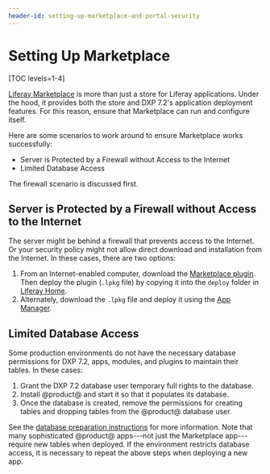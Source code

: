 ```yaml
---
header-id: setting-up-marketplace-and-portal-security
---
```


# Setting Up Marketplace

[TOC levels=1-4]

[Liferay Marketplace](https://www.liferay.com/marketplace) is more than just a store for Liferay applications. Under the hood, it provides both the store and DXP 7.2's application deployment features. For this reason, ensure that Marketplace can run and configure itself.

Here are some scenarios to work around to ensure Marketplace works successfully:

* Server is Protected by a Firewall without Access to the Internet
* Limited Database Access

The firewall scenario is discussed first.

## Server is Protected by a Firewall without Access to the Internet

The server might be behind a firewall that prevents access to the Internet. Or your security policy might not allow direct download and installation from the Internet. In these cases, there are two options:

1. From an Internet-enabled computer, download the [Marketplace plugin](https://www.liferay.com/marketplace/download). Then deploy the plugin (`.lpkg` file) by copying it into the `deploy` folder in [Liferay Home](https://help.liferay.com/hc/en-us/articles/360028712272-Liferay-Home).
1. Alternately, download the `.lpkg` file and deploy it using the [App Manager](https://help.liferay.com/hc/en-us/articles/360029134911-Managing-and-Configuring-Apps).

## Limited Database Access

Some production environments do not have the necessary database permissions for DXP 7.2, apps, modules, and plugins to maintain their tables. In these cases:

1. Grant the DXP 7.2 database user temporary full rights to the database.
1. Install @product@ and start it so that it populates its database.
1. Once the database is created, remove the permissions for creating tables and dropping tables from the @product@ database user.

See the [database preparation instructions](./preparing-the-database.md) for more information. Note that many sophisticated @product@ apps---not just the Marketplace app---require new tables when deployed. If the environment restricts database access, it is necessary to repeat the above steps when deploying a new app.
